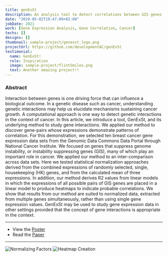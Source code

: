 ```yaml
---
title: genExSt
description: An analysis tool to detect correlations between GIS genes in Cancer.
date: "2019-05-02T19:47:09+02:00"
jobDate: 2021
work: [Gene Expression Analysis, Gene Correlation, Cancer]
techs: []
designs: []
thumbnail: sample-project/genexst_logo.png
projectUrl: https://github.com/developmentAC/genExSt
testimonial:
  name: GenExSt!
  role: Inspiration
  image: sample-project/flintSmiles.png
  text: Another amazing project!!
---
```

### Abstract
Interaction between genes is one driving force that can influence a biological outcome. In a genetic disease such as cancer, understanding genetic interactions may help us elucidate mechanisms sustaining cancer growth. A computational approach is one way to detect genetic interactions in the context of cancer. In this article, we introduce a tool, GenExSt, and its underlying method to study gene interactions. We applied our method to discover gene-pairs whose expressions demonstrate patterns of correlation. For this demonstration, we selected ten breast cancer gene expression data sets from the Genomic Data Commons Data Portal through National Cancer Institute. We focused on genes that suppress genome instability, or instability suppressing genes (GIS), many of which play an important role in cancer. We applied our method to an inter-comparison across data sets. Here we tested statistical normalization approaches derived from the combined expressions of randomly selected, single, housekeeping (HK) genes, and from the calculated mean of three expressions. In addition, our method derives R2 values from linear models in which the expressions of all possible pairs of GIS genes are placed in a linear model to produce heatmaps to indicate probable correlations. We show that results from our method are suited to normalized data, extracted from multiple genes simultaneously, rather than using single gene expression values. GenExSt may be used to study gene expression data in other settings provided that the concept of gene interactions is appropriate in the context.

---

+ View the [Poster](/images/genexst/geneExp_poster.pdf)
+ Read the [Paper](https://www.researchgate.net/publication/350905987_GenExSt_A_Tool_to_Identify_Correlation_of_Gene_Expression_After_Normalization_with_Housekeeping_Genes?_sg%5B0%5D=CBV90Y88sWRV8RGpxoC-C_IJ053qZlgmygsNBt48COg5zd0rW-HPVPqwmFQ-jG6UL3VhTnhWtUMWLmoibG9fGIAIsSW4MBA4FEKgMy70.GU5m7UphTzCKbODUA1XLjsoYwyc_qB-wNPLmdibStUNVpxAlAPOQcrdRsV8Q0aVwvvTNHUONvZHCmXIzNssSLA)

---

![Normalizing Factors](/images/genexst/genexst1.png)
![Heatmap Creation](/images/genexst/genexst2.png)
